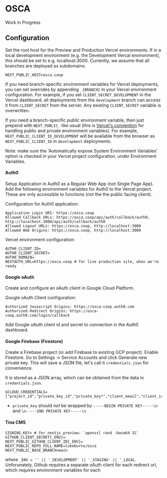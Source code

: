 # OSCA

Work in Progress

## Configuration

Set the root host for the Preview and Production Vercel environments. If in a local development environment (e.g. the Development Vercal environment), this should be set to e.g. localhost:3000. Currently, we assume that all branches are deployed as subdomains.

```
NEXT_PUBLIC_HOST=osca.coop 
```

If you need branch-specific environment variables for Vercel deployments, you can set overrides by appending `_{BRANCH}` in your Vercel environment configuration. For example, if you set `CLIENT_SECRET_DEVELOPMENT` in the Vercel dashboard, all deployments from the `development` branch can access it from `CLIENT_SECRET` from the server. Any existing `CLIENT_SECRET` variable is overwritten.

If you need a branch-specific _public_ environment variable, then just prepend with `NEXT_PUBLIC_` like usual (this is [Vercel's convention](https://nextjs.org/docs/basic-features/environment-variables#exposing-environment-variables-to-the-browser) for handling public and private environment variables). For example, `NEXT_PUBLIC_CLIENT_ID_DEVELOPMENT` will be available from the browser as `NEXT_PUBLIC_CLIENT_ID` in `development` deployments.

Note: make sure the 'Automatically expose System Environment Variables' option is checked in your Vercel project configuration, under Environment Variables.

#### Auth0

Setup Application in Auth0 as a Regular Web App (not Single Page App). Add the following environment variables for Auth0 to the Vercel project. These are only accessible to functions (not the the public facing client).

Configuration for Auth0 application:

```
Application Login URI: https://osca.coop
Allowed Callback URLs: https://osca.coop/api/auth/callback/auth0, http://localhost:3000/api/auth/callback/auth0
Allowed Logout URLs: https://osca.coop, http://localhost:3000
Allowed Web Origins: https://osca.coop, http://localhost:3000
```

Vercel environment configuration:

```
AUTH0_CLIENT_ID=
AUTH0_CLIENT_SECRET=
AUTH0_DOMAIN=
NEXTAUTH_URL=https://osca.coop # for live production site, when we're ready
```

#### Google oAuth

Create and configure an oAuth client in Google Cloud Platform.

Google oAuth Client configuration:

```
Authorized Javascript Origins: https://osca-coop.auth0.com
Authorized Redirect Origins: https://osca-coop.auth0.com/login/callback
```

Add Google oAuth client id and secret to connection in the Auth0 dashboard.

#### Google Firebase (Firestore)

Create a Firebase project (or add Firebase to existing GCP project). Enable Firestore. Go to Settings -> Service Accounts and click Generate new private key. This will save a JSON file, let's call it `credentials.json` for convenience. 

It is stored as a JSON array, which can be obtained from the data in `credentials.json`.

```
GCLOUD_CREDENTIALS=["project_id","private_key_id","private_key*","client_email","client_id","client_x509_cert_url"]
```

* `private_key` should _not_ be wrapped by `-----BEGIN PRIVATE KEY-----\n` and `\n-----END PRIVATE KEY-----\n`

#### Tina CMS

```
SIGNING_KEY= # for nextjs preview: `openssl rand -base64 32`
GITHUB_CLIENT_SECRET{_ENV}=
NEXT_PUBLIC_GITHUB_CLIENT_ID{_ENV}=
NEXT_PUBLIC_REPO_FULL_NAME=lukeburns/osca
NEXT_PUBLIC_BASE_BRANCH=main
```

where `_ENV = '' || '_DEVELOPMENT' || '_STAGING' || '_LOCAL`. Unforunately, Github requires a separate oAuth client for each redirect url, which requires environment variables for each